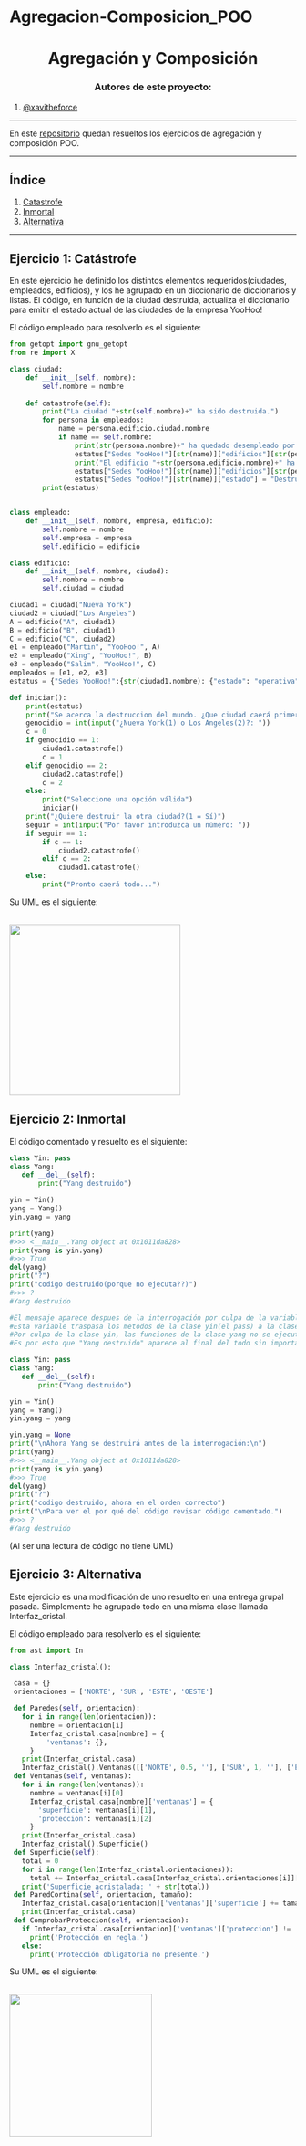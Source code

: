 # Agregacion-Composicion_POO
<h1 align="center">Agregación y Composición</h1>

<h3 align="center">Autores de este proyecto:</h3>

1. [@xavitheforce](https://github.com/Xavitheforce)
---
En este [repositorio](https://github.com/Xavitheforce/Agregacion-Composicion_POO) quedan resueltos los ejercicios de agregación y composición POO.
***
## Índice
1. [Catastrofe](#id1)
3. [Inmortal](#id2)
3. [Alternativa](#id3)
***

## Ejercicio 1: Catástrofe<a name="id1"></a>

En este ejercicio he definido los distintos elementos requeridos(ciudades, empleados, edificios), y los he agrupado en un diccionario de diccionarios y listas. El código, en función de la ciudad destruida, actualiza el diccionario para emitir el estado actual de las ciudades de la empresa YooHoo!

El código empleado para resolverlo es el siguiente:

```python
from getopt import gnu_getopt
from re import X

class ciudad:
    def __init__(self, nombre):
        self.nombre = nombre
    
    def catastrofe(self):
        print("La ciudad "+str(self.nombre)+" ha sido destruida.")
        for persona in empleados:
            name = persona.edificio.ciudad.nombre
            if name == self.nombre:
                print(str(persona.nombre)+" ha quedado desempleado por la catastrofe.")
                estatus["Sedes YooHoo!"][str(name)]["edificios"][str(persona.edificio.nombre)][0][1] = "Desempelado"
                print("El edificio "+str(persona.edificio.nombre)+" ha sido destruido.")
                estatus["Sedes YooHoo!"][str(name)]["edificios"][str(persona.edificio.nombre)][1] = False
                estatus["Sedes YooHoo!"][str(name)]["estado"] = "Destruida"
        print(estatus)


class empleado:
    def __init__(self, nombre, empresa, edificio):
        self.nombre = nombre
        self.empresa = empresa
        self.edificio = edificio

class edificio:
    def __init__(self, nombre, ciudad):
        self.nombre = nombre
        self.ciudad = ciudad

ciudad1 = ciudad("Nueva York")
ciudad2 = ciudad("Los Angeles")
A = edificio("A", ciudad1)
B = edificio("B", ciudad1)
C = edificio("C", ciudad2)
e1 = empleado("Martin", "YooHoo!", A)
e2 = empleado("Xing", "YooHoo!", B)
e3 = empleado("Salim", "YooHoo!", C)
empleados = [e1, e2, e3]
estatus = {"Sedes YooHoo!":{str(ciudad1.nombre): {"estado": "operativa", "edificios": {str(A.nombre): [[str(e1.nombre), "Empleado"], True], str(B.nombre): [[str(e2.nombre), "Empleado"], True]}}, str(ciudad2.nombre): {"estado": "operativa", "edificios": {str(C.nombre): [[str(e3.nombre), "Empleado"], True]}}}}

def iniciar():
    print(estatus)
    print("Se acerca la destruccion del mundo. ¿Que ciudad caerá primero?,")
    genocidio = int(input("¿Nueva York(1) o Los Angeles(2)?: "))
    c = 0
    if genocidio == 1:
        ciudad1.catastrofe()
        c = 1
    elif genocidio == 2:
        ciudad2.catastrofe()
        c = 2
    else:
        print("Seleccione una opción válida")
        iniciar()
    print("¿Quiere destruir la otra ciudad?(1 = Sí)")
    seguir = int(input("Por favor introduzca un número: "))
    if seguir == 1:
        if c == 1:
            ciudad2.catastrofe()
        elif c == 2:
            ciudad1.catastrofe()
    else:
        print("Pronto caerá todo...")
```
Su UML es el siguiente:

<br>
<img height="300" src="UML/Catastrofe(herencias).jpg" />
<br>

## Ejercicio 2: Inmortal<a name="id2"></a>

El código comentado y resuelto es el siguiente:
 
 ```python
class Yin: pass
class Yang:
    def __del__(self): 
        print("Yang destruido") 
 
yin = Yin() 
yang = Yang() 
yin.yang = yang
 
print(yang)
#>>> <__main__.Yang object at 0x1011da828> 
print(yang is yin.yang) 
#>>> True
del(yang)
print("?")
print("codigo destruido(porque no ejecuta??)")
#>>> ?
#Yang destruido

#El mensaje aparece despues de la interrogación por culpa de la variable yin.yang
#Esta variable traspasa los metodos de la clase yin(el pass) a la clase yang (yin.atributo = yang . En este caso yin.yang = yang)
#Por culpa de la clase yin, las funciones de la clase yang no se ejecutan hasta el final del codigo(por el pass)
#Es por esto que "Yang destruido" aparece al final del todo sin importar que programes, pero aparece en el orden correcto al eliminar el yin.yang

class Yin: pass
class Yang:
    def __del__(self): 
        print("Yang destruido") 
 
yin = Yin() 
yang = Yang() 
yin.yang = yang

yin.yang = None
print("\nAhora Yang se destruirá antes de la interrogación:\n")
print(yang)
#>>> <__main__.Yang object at 0x1011da828> 
print(yang is yin.yang) 
#>>> True
del(yang)
print("?")
print("codigo destruido, ahora en el orden correcto")
print("\nPara ver el por qué del código revisar código comentado.")
#>>> ?
#Yang destruido
```
(Al ser una lectura de código no tiene UML)


## Ejercicio 3: Alternativa<a name="id3"></a>

Este ejercicio es una modificación de uno resuelto en una entrega grupal pasada. Simplemente he agrupado todo en una misma clase llamada Interfaz_cristal.

El código empleado para resolverlo es el siguiente:
 
 ```python
from ast import In

class Interfaz_cristal():

  casa = {}
  orientaciones = ['NORTE', 'SUR', 'ESTE', 'OESTE']

  def Paredes(self, orientacion):
    for i in range(len(orientacion)):
      nombre = orientacion[i]
      Interfaz_cristal.casa[nombre] = {
          'ventanas': {},
      }
    print(Interfaz_cristal.casa)
    Interfaz_cristal().Ventanas([['NORTE', 0.5, ''], ['SUR', 1, ''], ['ESTE', 2, ''], ['OESTE', 1, '']])
  def Ventanas(self, ventanas):
    for i in range(len(ventanas)):
      nombre = ventanas[i][0]
      Interfaz_cristal.casa[nombre]['ventanas'] = {
        'superficie': ventanas[i][1],
        'proteccion': ventanas[i][2]
      }
    print(Interfaz_cristal.casa)
    Interfaz_cristal().Superficie()
  def Superficie(self):
    total = 0
    for i in range(len(Interfaz_cristal.orientaciones)):
      total += Interfaz_cristal.casa[Interfaz_cristal.orientaciones[i]]['ventanas']['superficie']
    print('Superficie acristalada: ' + str(total))
  def ParedCortina(self, orientacion, tamaño):
    Interfaz_cristal.casa[orientacion]['ventanas']['superficie'] += tamaño
    print(Interfaz_cristal.casa)
  def ComprobarProteccion(self, orientacion):
    if Interfaz_cristal.casa[orientacion]['ventanas']['proteccion'] != '':
      print('Protección en regla.')
    else:
      print('Protección obligatoria no presente.')

```
Su UML es el siguiente:

<br>
<img height="250" src="UML/UML Alternativa.jpg" />
<br>
